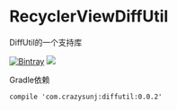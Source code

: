 # RecyclerViewDiffUtil
DiffUtil的一个支持库

[![Bintray](https://api.bintray.com/packages/twsunj/maven/RecyclerViewDiffUtil/images/download.svg)](https://bintray.com/twsunj/maven/RecyclerViewDiffUtil)
[![](https://travis-ci.org/crazysunj/RecyclerViewDiffUtil.svg?branch=master)](https://travis-ci.org/crazysunj/RecyclerViewDiffUtil)




Gradle依赖

```
compile 'com.crazysunj:diffutil:0.0.2'
```